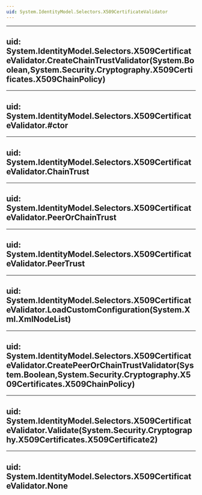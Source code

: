 ```yaml
---
uid: System.IdentityModel.Selectors.X509CertificateValidator
---
```


---
uid: System.IdentityModel.Selectors.X509CertificateValidator.CreateChainTrustValidator(System.Boolean,System.Security.Cryptography.X509Certificates.X509ChainPolicy)
---

---
uid: System.IdentityModel.Selectors.X509CertificateValidator.#ctor
---

---
uid: System.IdentityModel.Selectors.X509CertificateValidator.ChainTrust
---

---
uid: System.IdentityModel.Selectors.X509CertificateValidator.PeerOrChainTrust
---

---
uid: System.IdentityModel.Selectors.X509CertificateValidator.PeerTrust
---

---
uid: System.IdentityModel.Selectors.X509CertificateValidator.LoadCustomConfiguration(System.Xml.XmlNodeList)
---

---
uid: System.IdentityModel.Selectors.X509CertificateValidator.CreatePeerOrChainTrustValidator(System.Boolean,System.Security.Cryptography.X509Certificates.X509ChainPolicy)
---

---
uid: System.IdentityModel.Selectors.X509CertificateValidator.Validate(System.Security.Cryptography.X509Certificates.X509Certificate2)
---

---
uid: System.IdentityModel.Selectors.X509CertificateValidator.None
---
